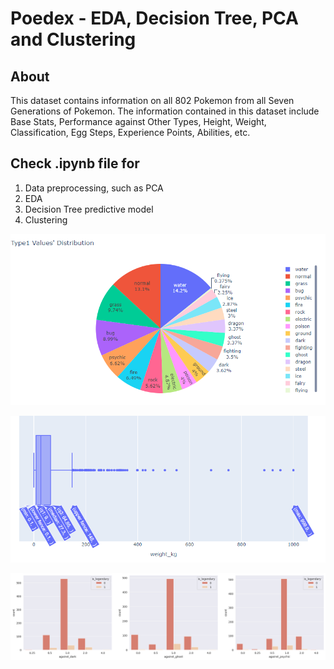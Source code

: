# Poedex - EDA, Decision Tree, PCA and Clustering

## About
This dataset contains information on all 802 Pokemon from all Seven Generations of Pokemon. 
The information contained in this dataset include Base Stats, Performance against Other Types, Height, Weight, Classification, Egg Steps, Experience Points, Abilities, etc. 

## Check .ipynb file for
1. Data preprocessing, such as PCA
2. EDA
3. Decision Tree predictive model
5. Clustering

![](chart1.png)

![](chart2.png)

![](chart3.png)
